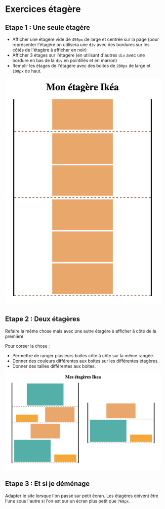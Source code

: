 # Exercices étagère

## Etape 1 : Une seule étagère

- Afficher une étagère vide de `450px` de large et centrée sur la page (pour représenter l'étagère on utilisera une `div` avec des bordures sur les côtés de l'étagère à afficher en noir)
- Afficher 3 étages sur l'étagère (en utilisant d'autres `div` avec une bordure en bas de la `div` en pointillés et en marron)
- Remplir les étages de l'étagère avec des boites de `200px` de large et `100px` de haut.

![Exercice Etagère Ikea](../ressource/html_css/etagere.png)

## Etape 2 : Deux étagères

Refaire la même chose mais avec une autre étagère à afficher à côté de la première.

Pour corser la chose :

- Permettre de ranger plusieurs boites côte à côte sur la même rangée.
- Donner des couleurs différentes aux boites sur les différentes étagères.
- Donner des tailles différentes aux boites.

![Exercice Etagère Ikea](../ressource/html_css/etagere-double.png)

## Etape 3 : Et si je déménage

Adapter le site lorsque l'on passe sur petit écran. Les étagères doivent être l'une sous l'autre si l'on est sur un écran plus petit que `768px`.
